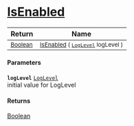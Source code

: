 # [IsEnabled](./SimpleConsoleLogger-100664151.md)



| Return | Name | 
| --- | --- | 
| <sub>[Boolean](https://docs.microsoft.com/en-us/dotnet/api/System.Boolean)</sub>| <sub>[IsEnabled](./SimpleConsoleLogger-100664151.md) ( [`LogLevel`](https://docs.microsoft.com/en-us/dotnet/api/Microsoft.Extensions.Logging.LogLevel) logLevel )</sub>| <br>


#### Parameters
**`logLevel`**  [`LogLevel`](https://docs.microsoft.com/en-us/dotnet/api/Microsoft.Extensions.Logging.LogLevel)<br>initial value for LogLevel
#### Returns
[Boolean](https://docs.microsoft.com/en-us/dotnet/api/System.Boolean)<br>
